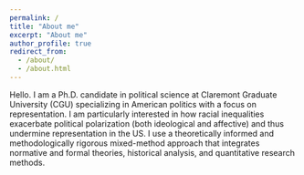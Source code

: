 ```yaml
---
permalink: /
title: "About me"
excerpt: "About me"
author_profile: true
redirect_from: 
  - /about/
  - /about.html
---
```


Hello. I am a Ph.D. candidate in political science at Claremont Graduate University (CGU) specializing in American politics with a focus on representation. I am particularly interested in how racial inequalities exacerbate political polarization (both ideological and affective) and thus undermine representation in the US. I use a theoretically informed and methodologically rigorous mixed-method approach that integrates normative and formal theories, historical analysis, and quantitative research methods. 
